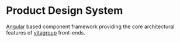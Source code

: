 # Product Design System

[Angular](https://angular.io) based component framework providing the core architectural features of [vitagroup](https://vitagroup.ag) front-ends.
